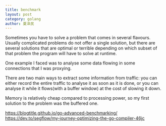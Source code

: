 ```yaml
---
title: benchmark
layout: post
category: golang
author: 夏泽民
---
```

Sometimes you have to solve a problem that comes in several flavours. Usually complicated problems do not offer a single solution, but there are several solutions that are optimal or terrible depending on which subset of that problem the program will have to solve at runtime.

One example I faced was to analyse some data flowing in some connections that I was proxying.

There are two main ways to extract some information from traffic: you can either record the entire traffic to analyse it as soon as it is done, or you can analyse it while it flows(with a buffer window) at the cost of slowing it down.

Memory is relatively cheap compared to processing power, so my first solution to the problem was the buffered one.
<!-- more -->
https://blogtitle.github.io/go-advanced-benchmarking/
https://dev.to/segflow/my-journey-optimizing-the-go-compiler-46jc